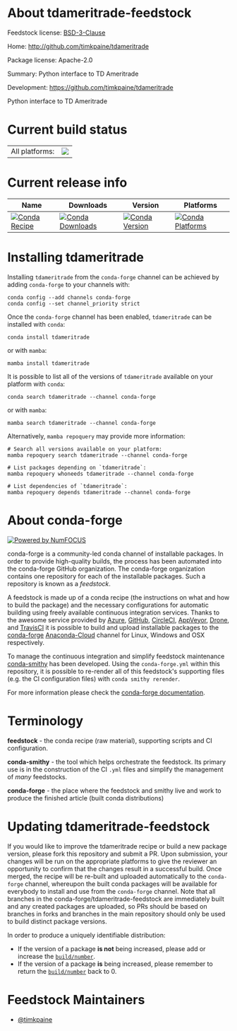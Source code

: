 About tdameritrade-feedstock
============================

Feedstock license: [BSD-3-Clause](https://github.com/conda-forge/tdameritrade-feedstock/blob/main/LICENSE.txt)

Home: http://github.com/timkpaine/tdameritrade

Package license: Apache-2.0

Summary: Python interface to TD Ameritrade

Development: https://github.com/timkpaine/tdameritrade

Python interface to TD Ameritrade


Current build status
====================


<table><tr><td>All platforms:</td>
    <td>
      <a href="https://dev.azure.com/conda-forge/feedstock-builds/_build/latest?definitionId=9598&branchName=main">
        <img src="https://dev.azure.com/conda-forge/feedstock-builds/_apis/build/status/tdameritrade-feedstock?branchName=main">
      </a>
    </td>
  </tr>
</table>

Current release info
====================

| Name | Downloads | Version | Platforms |
| --- | --- | --- | --- |
| [![Conda Recipe](https://img.shields.io/badge/recipe-tdameritrade-green.svg)](https://anaconda.org/conda-forge/tdameritrade) | [![Conda Downloads](https://img.shields.io/conda/dn/conda-forge/tdameritrade.svg)](https://anaconda.org/conda-forge/tdameritrade) | [![Conda Version](https://img.shields.io/conda/vn/conda-forge/tdameritrade.svg)](https://anaconda.org/conda-forge/tdameritrade) | [![Conda Platforms](https://img.shields.io/conda/pn/conda-forge/tdameritrade.svg)](https://anaconda.org/conda-forge/tdameritrade) |

Installing tdameritrade
=======================

Installing `tdameritrade` from the `conda-forge` channel can be achieved by adding `conda-forge` to your channels with:

```
conda config --add channels conda-forge
conda config --set channel_priority strict
```

Once the `conda-forge` channel has been enabled, `tdameritrade` can be installed with `conda`:

```
conda install tdameritrade
```

or with `mamba`:

```
mamba install tdameritrade
```

It is possible to list all of the versions of `tdameritrade` available on your platform with `conda`:

```
conda search tdameritrade --channel conda-forge
```

or with `mamba`:

```
mamba search tdameritrade --channel conda-forge
```

Alternatively, `mamba repoquery` may provide more information:

```
# Search all versions available on your platform:
mamba repoquery search tdameritrade --channel conda-forge

# List packages depending on `tdameritrade`:
mamba repoquery whoneeds tdameritrade --channel conda-forge

# List dependencies of `tdameritrade`:
mamba repoquery depends tdameritrade --channel conda-forge
```


About conda-forge
=================

[![Powered by
NumFOCUS](https://img.shields.io/badge/powered%20by-NumFOCUS-orange.svg?style=flat&colorA=E1523D&colorB=007D8A)](https://numfocus.org)

conda-forge is a community-led conda channel of installable packages.
In order to provide high-quality builds, the process has been automated into the
conda-forge GitHub organization. The conda-forge organization contains one repository
for each of the installable packages. Such a repository is known as a *feedstock*.

A feedstock is made up of a conda recipe (the instructions on what and how to build
the package) and the necessary configurations for automatic building using freely
available continuous integration services. Thanks to the awesome service provided by
[Azure](https://azure.microsoft.com/en-us/services/devops/), [GitHub](https://github.com/),
[CircleCI](https://circleci.com/), [AppVeyor](https://www.appveyor.com/),
[Drone](https://cloud.drone.io/welcome), and [TravisCI](https://travis-ci.com/)
it is possible to build and upload installable packages to the
[conda-forge](https://anaconda.org/conda-forge) [Anaconda-Cloud](https://anaconda.org/)
channel for Linux, Windows and OSX respectively.

To manage the continuous integration and simplify feedstock maintenance
[conda-smithy](https://github.com/conda-forge/conda-smithy) has been developed.
Using the ``conda-forge.yml`` within this repository, it is possible to re-render all of
this feedstock's supporting files (e.g. the CI configuration files) with ``conda smithy rerender``.

For more information please check the [conda-forge documentation](https://conda-forge.org/docs/).

Terminology
===========

**feedstock** - the conda recipe (raw material), supporting scripts and CI configuration.

**conda-smithy** - the tool which helps orchestrate the feedstock.
                   Its primary use is in the construction of the CI ``.yml`` files
                   and simplify the management of *many* feedstocks.

**conda-forge** - the place where the feedstock and smithy live and work to
                  produce the finished article (built conda distributions)


Updating tdameritrade-feedstock
===============================

If you would like to improve the tdameritrade recipe or build a new
package version, please fork this repository and submit a PR. Upon submission,
your changes will be run on the appropriate platforms to give the reviewer an
opportunity to confirm that the changes result in a successful build. Once
merged, the recipe will be re-built and uploaded automatically to the
`conda-forge` channel, whereupon the built conda packages will be available for
everybody to install and use from the `conda-forge` channel.
Note that all branches in the conda-forge/tdameritrade-feedstock are
immediately built and any created packages are uploaded, so PRs should be based
on branches in forks and branches in the main repository should only be used to
build distinct package versions.

In order to produce a uniquely identifiable distribution:
 * If the version of a package **is not** being increased, please add or increase
   the [``build/number``](https://docs.conda.io/projects/conda-build/en/latest/resources/define-metadata.html#build-number-and-string).
 * If the version of a package **is** being increased, please remember to return
   the [``build/number``](https://docs.conda.io/projects/conda-build/en/latest/resources/define-metadata.html#build-number-and-string)
   back to 0.

Feedstock Maintainers
=====================

* [@timkpaine](https://github.com/timkpaine/)

